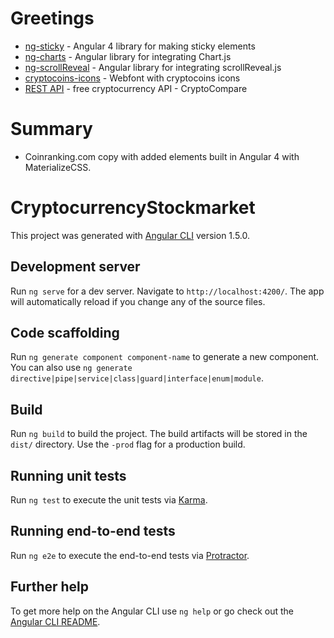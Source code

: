 # Greetings
- [ng-sticky](https://github.com/jonasmedeiros/ng-sticky) - Angular 4 library for making sticky elements
- [ng-charts](https://github.com/valor-software/ng2-charts) - Angular library for integrating Chart.js
- [ng-scrollReveal](https://github.com/tinesoft/ng-scrollreveal) - Angular library for integrating scrollReveal.js
- [cryptocoins-icons](https://github.com/allienworks/cryptocoins) - Webfont with cryptocoins icons
- [REST API](https://www.cryptocompare.com/api/) - free cryptocurrency API - CryptoCompare


# Summary
- Coinranking.com copy with added elements built in Angular 4 with MaterializeCSS.

# CryptocurrencyStockmarket

This project was generated with [Angular CLI](https://github.com/angular/angular-cli) version 1.5.0.

## Development server

Run `ng serve` for a dev server. Navigate to `http://localhost:4200/`. The app will automatically reload if you change any of the source files.

## Code scaffolding

Run `ng generate component component-name` to generate a new component. You can also use `ng generate directive|pipe|service|class|guard|interface|enum|module`.

## Build

Run `ng build` to build the project. The build artifacts will be stored in the `dist/` directory. Use the `-prod` flag for a production build.

## Running unit tests

Run `ng test` to execute the unit tests via [Karma](https://karma-runner.github.io).

## Running end-to-end tests

Run `ng e2e` to execute the end-to-end tests via [Protractor](http://www.protractortest.org/).

## Further help

To get more help on the Angular CLI use `ng help` or go check out the [Angular CLI README](https://github.com/angular/angular-cli/blob/master/README.md).
